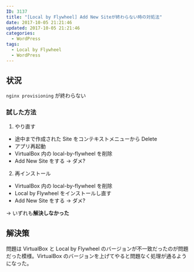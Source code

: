 ```yaml
---
ID: 3137
title: "[Local by Flywheel] Add New Siteが終わらない時の対処法"
date: 2017-10-05 21:21:46
updated: 2017-10-05 21:21:46
categories:
  - WordPress
tags:
  - Local by Flywheel
  - WordPress
---
```


## 状況

`nginx provisioning` が終わらない

### 試した方法

1. やり直す

- 途中まで作成された Site をコンテキストメニューから Delete
- アプリ再起動
- VirtualBox 内の local-by-flywheel を削除
- Add New Site をする → ダメ?

2. 再インストール

- VirtualBox 内の local-by-flywheel を削除
- Local by Flywheel をインストールし直す
- Add New Site をする → ダメ?

→ いずれも**解決しなかった**

## 解決策

問題は VirtualBox と Local by Flywheel のバージョンが不一致だったのが問題だった模様。VirtualBox のバージョンを上げてやると問題なく処理が通るようになった。
